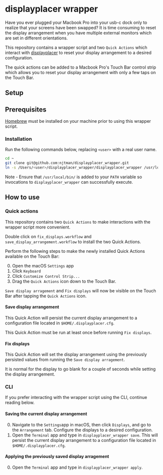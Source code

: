 # displayplacer wrapper

Have you ever plugged your Macbook Pro into your usb-c dock only to realize that your screens have been swapped?  It is time consuming to reset the display arrangement when you have multiple external monitors which are set in different orientations.

This repository contains a wrapper script and two `Quick Actions` which interact with [displayplacer](https://github.com/jakehilborn/displayplacer) to reset your display arrangement to a desired configuration.

The quick actions can be added to a Macbook Pro's Touch Bar control strip which allows you to reset your display arrangement with only a few taps on the Touch Bar.

## Setup

## Prerequisites 

[Homebrew](https://docs.brew.sh/Installation) must be installed on your machine prior to using this wrapper script.

### Installation

Run the following commands below, replacing `<user>` with a real user name.

```sh
cd ~
git clone git@github.com:njtman/displayplacer_wrapper.git
ln -s /Users/<user>/displayplacer_wrapper/displayplacer_wrapper /usr/local/bin/displayplacer_wrapper
```

Note - Ensure that `/usr/local/bin/` is added to your `PATH` variable so invocations to `displayplacer_wrapper` can successfully execute.

## How to use

### Quick actions

This repository contains two `Quick Actions` to make interactions with the wrapper script more convenient.

Double click on `fix_displays.workflow` and `save_display_arrangement.workflow` to install the two Quick Actions.

Perform the following steps to make the newly installed Quick Actions available on the Touch Bar:

0. Open the macOS `Settings` app
0. Click `Keyboard`
0. Click `Customize Control Strip...`
0. Drag the `Quick Actions` icon down to the Touch Bar.

`Save display arragement` and `Fix displays` will now be visible on the Touch Bar after tapping the `Quick Actions` icon.

#### Save display arrangement

This Quick Action will persist the current display arrangement to a configuration file located in `$HOME/.displayplacer.cfg`.

This Quick Action must be run at least once before running `Fix displays`.

#### Fix displays

This Quick Action will set the display arrangement using the previously persisted values from running the `Save display arragement`.

It is normal for the display to go blank for a couple of seconds while setting the display arrangement.

### CLI

If you prefer interacting with the wrapper script using the CLI, continue reading below.

#### Saving the current display arrangement

0. Navigate to the `Settings`app in macOS, then click `Displays`, and go to the `Arrangement` tab.  Configure the displays to a desired configuration.
0. Open the `Terminal` app and type in `displayplacer_wrapper save`.  This will persist the current display arrangement to a configuration file located in `$HOME/.displayplacer.cfg`.

#### Applying the previously saved display arragement

0. Open the `Terminal` app and type in `displayplacer_wrapper apply`.
